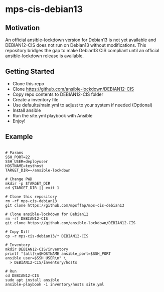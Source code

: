 # mps-cis-debian13

## Motivation

An official ansible-lockdown version for Debian13 is not yet available
and DEBIAN12-CIS does not run on Debian13 without modifications.
This repository bridges the gap to make Debian13 CIS compliant
until an official ansible-lockdown release is available.

## Getting Started

- Clone this repo
- Clone <https://github.com/ansible-lockdown/DEBIAN12-CIS>
- Copy repo contents to DEBIAN12-CIS folder
- Create a inventory file
- Use defaults/main.yml to adjust to your system if needed (Optional)
- Install ansible
- Run the site.yml playbook with Ansible
- Enjoy!

## Example

```

# Params
SSH_PORT=22
SSH_USER=deployuser
HOSTNAME=testhost
TARGET_DIR=~/ansible-lockdown

# Change PWD
mkdir -p $TARGET_DIR
cd $TARGET_DIR || exit 1

# Clone this repository
rm -rf mps-cis-debian13
git clone https://github.com/mpsffap/mps-cis-debian13

# Clone ansible-lockdown for Debian12
rm -rf DEBIAN12-CIS
git clone https://github.com/ansible-lockdown/DEBIAN12-CIS

# Copy Diff
cp -r mps-cis-debian13/* DEBIAN12-CIS

# Inventory
mkdir DEBIAN12-CIS/inventory
printf "[all]\n$HOSTNAME ansible_port=$SSH_PORT ansible_user=$SSH_USER\n" \
  > DEBIAN12-CIS/inventory/hosts

# Run
cd DEBIAN12-CIS
sudo apt install ansible
ansible-playbook -i inventory/hosts site.yml

```

